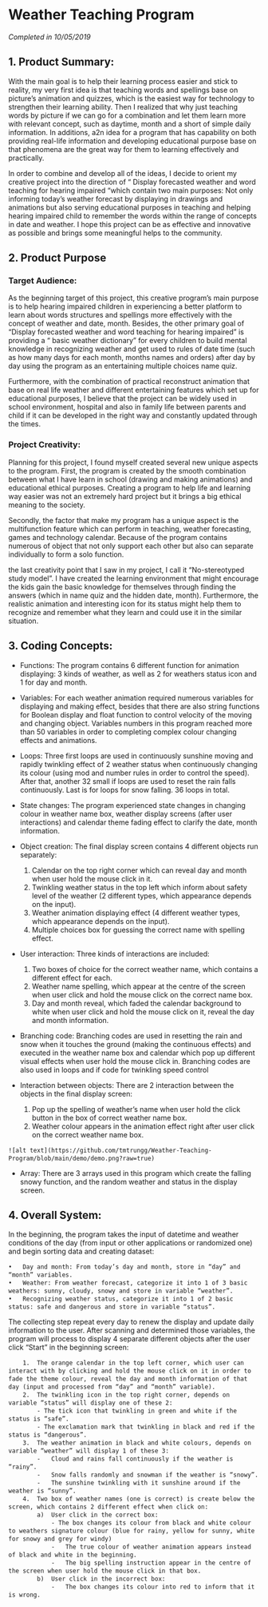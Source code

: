 # Weather Teaching Program

_Completed in 10/05/2019_

## 1. Product Summary:

   With the main goal is to help their learning process easier and stick to reality, my very first idea is that teaching words and spellings base on picture’s animation and quizzes, which is the easiest way for technology to strengthen their learning ability. Then I realized that why just teaching words by picture if we can go for a combination and let them learn more with relevant concept, such as daytime, month and a short of simple daily information. In additions, a2n idea for a program that has capability on both providing real-life information and developing educational purpose base on that phenomena are the great way for them to learning effectively and practically. 
 
   In order to combine and develop all of the ideas, I decide to orient my creative project into the direction of “ Display forecasted weather and word teaching for hearing impaired “which contain two main purposes: Not only informing today’s weather forecast by displaying in drawings and animations but also serving educational purposes in teaching and helping hearing impaired child to remember the words within the range of concepts in date and weather. I hope this project can be as effective and innovative as possible and brings some meaningful helps to the community.


## 2. Product Purpose

### Target Audience:

   As the beginning target of this project, this creative program’s main purpose is to help hearing impaired children in experiencing a better platform to learn about words structures and spellings more effectively with the concept of weather and date, month. Besides, the other primary goal of “Display forecasted weather and word teaching for hearing impaired” is providing a “ basic weather dictionary” for every children to build mental knowledge in recognizing weather and get used to rules of date time (such as how many days for each month, months names and orders) after day by day using the program as an entertaining multiple choices name quiz.
	
   Furthermore, with the combination of practical reconstruct animation that base on real life weather and different entertaining features which set up for educational purposes, I believe that the project can be widely used in school environment, hospital and also in family life between parents and child if it can be developed in the right way and constantly updated through the times.
	
### Project Creativity:

   Planning for this project, I found myself created several new unique aspects to the program. First, the program is created by the smooth combination between what I have learn in school (drawing and making animations) and educational ethical purposes. Creating a program to help life and learning way easier was not an extremely hard project but it brings a big ethical meaning to the society.
	
   Secondly, the factor that make my program has a unique aspect is the multifunction feature which can perform in teaching, weather forecasting, games and technology calendar. Because of the program contains numerous of object that not only support each other but also can separate individually to form a solo function.

   the last creativity point that I saw in my project, I call it “No-stereotyped study model”. I have created the learning environment that might encourage the kids gain the basic knowledge for themselves through finding the answers (which in name quiz and the hidden date, month).   Furthermore, the realistic animation and interesting icon for its status might help them to recognize and remember what they learn and could use it in the similar situation.	

## 3. Coding Concepts:
	
   - Functions: The program contains 6 different function for animation displaying: 3 kinds of weather, as well as 2 for weathers status icon and 1 for day and month.
   
   - Variables: For each weather animation required numerous variables for displaying and making effect, besides that there are also string functions for Boolean display and float function to control velocity of the moving and changing object. Variables numbers in this program reached more than 50 variables in order to completing complex colour changing effects and animations.
	
   - Loops: Three first loops are used in continuously sunshine moving and rapidly twinkling effect of 2 weather status when continuously changing its colour (using mod and number rules in order to control the speed). After that, another 32 small if loops are used to reset the rain falls continuously. Last is for loops for snow falling. 36 loops in total.
 
   - State changes: The program experienced state changes in changing colour in weather name box, weather display screens (after user interactions) and calendar theme fading effect to clarify the date, month information.


   - Object creation: The final display screen contains 4 different objects run separately:  
		1.	Calendar on the top right corner which can reveal day and month when user hold the mouse click in it.
		2.	Twinkling weather status in the top left which inform about safety level of the weather (2 different types, which appearance depends on the input).
		3.	Weather animation displaying effect (4 different weather types, which appearance depends on the input).
		4.	Multiple choices box for guessing the correct name with spelling effect.    
 
   - User interaction: Three kinds of interactions are included:
		1.	Two boxes of choice for the correct weather name, which contains a different effect for each.
		2.	Weather name spelling, which appear at the centre of the screen when user click and hold the mouse click on the correct name box.
		3.	Day and month reveal, which faded the calendar background to white when user click and hold the mouse click on it, reveal the day and month information.

   - Branching code: Branching codes are used in resetting the rain and snow when it touches the ground (making the continuous effects) and executed in the weather name box and calendar which pop up different visual effects when user hold the mouse click in. Branching codes are also used in loops and if code for twinkling speed control

   - Interaction between objects: There are 2 interaction between the objects in the final display screen:
		1.	Pop up the spelling of weather’s name when user hold the click button in the box of correct weather name box.
		2.	Weather colour appears in the animation effect right after user click on the correct weather name box.
		
	![alt text](https://github.com/tmtrungg/Weather-Teaching-Program/blob/main/demo/demo.png?raw=true)

   - Array: There are 3 arrays used in this program which create the falling snowy function, and the random weather and status in the display screen.
	
## 4. Overall System:
   In the beginning, the program takes the input of datetime and weather conditions of the day (from input or other applications or randomized one) and begin sorting data and creating dataset:
   
	•	Day and month: From today’s day and month, store in “day” and “month” variables.
	•	Weather: From weather forecast, categorize it into 1 of 3 basic weathers: sunny, cloudy, snowy and store in variable “weather”.
	•	Recognizing weather status, categorize it into 1 of 2 basic status: safe and dangerous and store in variable “status”.
	
   The collecting step repeat every day to renew the display and update daily information to the user. After scanning and determined those variables, the program will process to display 4 separate different objects after the user click “Start” in the beginning screen:
   
		1.	The orange calendar in the top left corner, which user can interact with by clicking and hold the mouse click on it in order to fade the theme colour, reveal the day and month information of that day (input and processed from “day” and “month” variable).
		2.	The twinkling icon in the top right corner, depends on variable “status” will display one of these 2:
			- The tick icon that twinkling in green and white if the status is “safe”.
			- The exclamation mark that twinkling in black and red if the status is “dangerous”.
		3.	The weather animation in black and white colours, depends on variable “weather” will display 1 of these 3:
			-	Cloud and rains fall continuously if the weather is “rainy”.
			-	Snow falls randomly and snowman if the weather is “snowy”.
			-	The sunshine twinkling with it sunshine around if the weather is “sunny”.
		4.	Two box of weather names (one is correct) is create below the screen, which contains 2 different effect when click on:
			a)	User click in the correct box:
				- The box changes its colour from black and white colour to weathers signature colour (blue for rainy, yellow for sunny, white for snowy and grey for windy)
				-	The true colour of weather animation appears instead of black and white in the beginning.
				-	The big spelling instruction appear in the centre of the screen when user hold the mouse click in that box.
			b)	User click in the incorrect box:
				-	The box changes its colour into red to inform that it is wrong.
